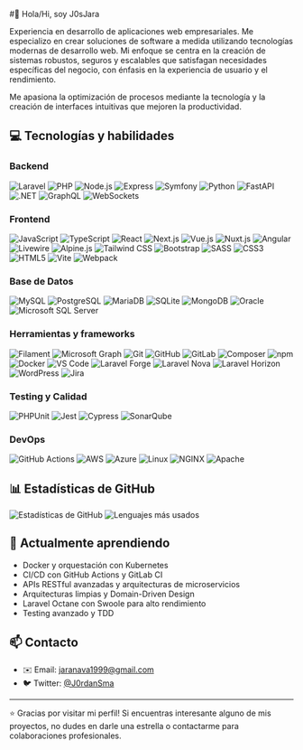 #👋 Hola/Hi, soy J0sJara

Experiencia en desarrollo de aplicaciones web empresariales. Me especializo en crear soluciones de software a medida utilizando tecnologías modernas de desarrollo web. Mi enfoque se centra en la creación de sistemas robustos, seguros y escalables que satisfagan necesidades específicas del negocio, con énfasis en la experiencia de usuario y el rendimiento.

Me apasiona la optimización de procesos mediante la tecnología y la creación de interfaces intuitivas que mejoren la productividad.

## 💻 Tecnologías y habilidades

### Backend
<p align="left">
<img src="https://img.shields.io/badge/Laravel-FF2D20?style=for-the-badge&logo=laravel&logoColor=white" alt="Laravel"/>
<img src="https://img.shields.io/badge/PHP-777BB4?style=for-the-badge&logo=php&logoColor=white" alt="PHP"/>
<img src="https://img.shields.io/badge/Node.js-339933?style=for-the-badge&logo=nodedotjs&logoColor=white" alt="Node.js"/>
<img src="https://img.shields.io/badge/Express-000000?style=for-the-badge&logo=express&logoColor=white" alt="Express"/>
<img src="https://img.shields.io/badge/Symfony-000000?style=for-the-badge&logo=symfony&logoColor=white" alt="Symfony"/>
<img src="https://img.shields.io/badge/Python-3776AB?style=for-the-badge&logo=python&logoColor=white" alt="Python"/>
<img src="https://img.shields.io/badge/FastAPI-009688?style=for-the-badge&logo=fastapi&logoColor=white" alt="FastAPI"/>
<img src="https://img.shields.io/badge/.NET-512BD4?style=for-the-badge&logo=dotnet&logoColor=white" alt=".NET"/>
<img src="https://img.shields.io/badge/GraphQL-E10098?style=for-the-badge&logo=graphql&logoColor=white" alt="GraphQL"/>
<img src="https://img.shields.io/badge/WebSockets-010101?style=for-the-badge&logo=socket.io&logoColor=white" alt="WebSockets"/>
</p>

### Frontend
<p align="left">
<img src="https://img.shields.io/badge/JavaScript-F7DF1E?style=for-the-badge&logo=javascript&logoColor=black" alt="JavaScript"/>
<img src="https://img.shields.io/badge/TypeScript-3178C6?style=for-the-badge&logo=typescript&logoColor=white" alt="TypeScript"/>
<img src="https://img.shields.io/badge/React-61DAFB?style=for-the-badge&logo=react&logoColor=black" alt="React"/>
<img src="https://img.shields.io/badge/Next.js-000000?style=for-the-badge&logo=nextdotjs&logoColor=white" alt="Next.js"/>
<img src="https://img.shields.io/badge/Vue.js-4FC08D?style=for-the-badge&logo=vuedotjs&logoColor=white" alt="Vue.js"/>
<img src="https://img.shields.io/badge/Nuxt.js-00DC82?style=for-the-badge&logo=nuxtdotjs&logoColor=white" alt="Nuxt.js"/>
<img src="https://img.shields.io/badge/Angular-DD0031?style=for-the-badge&logo=angular&logoColor=white" alt="Angular"/>
<img src="https://img.shields.io/badge/Livewire-FB70A9?style=for-the-badge&logo=livewire&logoColor=white" alt="Livewire"/>
<img src="https://img.shields.io/badge/Alpine.js-8BC0D0?style=for-the-badge&logo=alpine.js&logoColor=black" alt="Alpine.js"/>
<img src="https://img.shields.io/badge/Tailwind_CSS-38B2AC?style=for-the-badge&logo=tailwind-css&logoColor=white" alt="Tailwind CSS"/>
<img src="https://img.shields.io/badge/Bootstrap-7952B3?style=for-the-badge&logo=bootstrap&logoColor=white" alt="Bootstrap"/>
<img src="https://img.shields.io/badge/SASS-CC6699?style=for-the-badge&logo=sass&logoColor=white" alt="SASS"/>
<img src="https://img.shields.io/badge/CSS3-1572B6?style=for-the-badge&logo=css3&logoColor=white" alt="CSS3"/>
<img src="https://img.shields.io/badge/HTML5-E34F26?style=for-the-badge&logo=html5&logoColor=white" alt="HTML5"/>
<img src="https://img.shields.io/badge/Vite-646CFF?style=for-the-badge&logo=vite&logoColor=white" alt="Vite"/>
<img src="https://img.shields.io/badge/Webpack-8DD6F9?style=for-the-badge&logo=webpack&logoColor=black" alt="Webpack"/>
</p>

### Base de Datos
<p align="left">
<img src="https://img.shields.io/badge/MySQL-4479A1?style=for-the-badge&logo=mysql&logoColor=white" alt="MySQL"/>
<img src="https://img.shields.io/badge/PostgreSQL-316192?style=for-the-badge&logo=postgresql&logoColor=white" alt="PostgreSQL"/>
<img src="https://img.shields.io/badge/MariaDB-003545?style=for-the-badge&logo=mariadb&logoColor=white" alt="MariaDB"/>
<img src="https://img.shields.io/badge/SQLite-07405E?style=for-the-badge&logo=sqlite&logoColor=white" alt="SQLite"/>
<img src="https://img.shields.io/badge/MongoDB-4EA94B?style=for-the-badge&logo=mongodb&logoColor=white" alt="MongoDB"/>
<img src="https://img.shields.io/badge/Oracle-F80000?style=for-the-badge&logo=oracle&logoColor=white" alt="Oracle"/>
<img src="https://img.shields.io/badge/Microsoft_SQL_Server-CC2927?style=for-the-badge&logo=microsoft-sql-server&logoColor=white" alt="Microsoft SQL Server"/>
</p>

### Herramientas y frameworks
<p align="left">
<img src="https://img.shields.io/badge/Filament-FFFFFF?style=for-the-badge&logo=laravel&logoColor=black" alt="Filament"/>
<img src="https://img.shields.io/badge/Microsoft_Graph-0078D4?style=for-the-badge&logo=microsoft&logoColor=white" alt="Microsoft Graph"/>
<img src="https://img.shields.io/badge/Git-F05032?style=for-the-badge&logo=git&logoColor=white" alt="Git"/>
<img src="https://img.shields.io/badge/GitHub-181717?style=for-the-badge&logo=github&logoColor=white" alt="GitHub"/>
<img src="https://img.shields.io/badge/GitLab-FCA121?style=for-the-badge&logo=gitlab&logoColor=white" alt="GitLab"/>
<img src="https://img.shields.io/badge/Composer-885630?style=for-the-badge&logo=composer&logoColor=white" alt="Composer"/>
<img src="https://img.shields.io/badge/npm-CB3837?style=for-the-badge&logo=npm&logoColor=white" alt="npm"/>
<img src="https://img.shields.io/badge/Docker-2496ED?style=for-the-badge&logo=docker&logoColor=white" alt="Docker"/>
<img src="https://img.shields.io/badge/VS_Code-007ACC?style=for-the-badge&logo=visual-studio-code&logoColor=white" alt="VS Code"/>
<img src="https://img.shields.io/badge/Laravel_Forge-FF2D20?style=for-the-badge&logo=laravel&logoColor=white" alt="Laravel Forge"/>
<img src="https://img.shields.io/badge/Laravel_Nova-FF2D20?style=for-the-badge&logo=laravel&logoColor=white" alt="Laravel Nova"/>
<img src="https://img.shields.io/badge/Laravel_Horizon-FF2D20?style=for-the-badge&logo=laravel&logoColor=white" alt="Laravel Horizon"/>
<img src="https://img.shields.io/badge/WordPress-21759B?style=for-the-badge&logo=wordpress&logoColor=white" alt="WordPress"/>
<img src="https://img.shields.io/badge/Jira-0052CC?style=for-the-badge&logo=jira&logoColor=white" alt="Jira"/>
</p>

### Testing y Calidad
<p align="left">
<img src="https://img.shields.io/badge/PHPUnit-3C9CD7?style=for-the-badge&logo=php&logoColor=white" alt="PHPUnit"/>
<img src="https://img.shields.io/badge/Jest-C21325?style=for-the-badge&logo=jest&logoColor=white" alt="Jest"/>
<img src="https://img.shields.io/badge/Cypress-17202C?style=for-the-badge&logo=cypress&logoColor=white" alt="Cypress"/>
<img src="https://img.shields.io/badge/SonarQube-4E9BCD?style=for-the-badge&logo=sonarqube&logoColor=white" alt="SonarQube"/>
</p>

### DevOps
<p align="left">
<img src="https://img.shields.io/badge/GitHub_Actions-2088FF?style=for-the-badge&logo=github-actions&logoColor=white" alt="GitHub Actions"/>
<img src="https://img.shields.io/badge/AWS-232F3E?style=for-the-badge&logo=amazon-aws&logoColor=white" alt="AWS"/>
<img src="https://img.shields.io/badge/Azure-0089D6?style=for-the-badge&logo=microsoft-azure&logoColor=white" alt="Azure"/>
<img src="https://img.shields.io/badge/Linux-FCC624?style=for-the-badge&logo=linux&logoColor=black" alt="Linux"/>
<img src="https://img.shields.io/badge/NGINX-009639?style=for-the-badge&logo=nginx&logoColor=white" alt="NGINX"/>
<img src="https://img.shields.io/badge/Apache-D22128?style=for-the-badge&logo=apache&logoColor=white" alt="Apache"/>
</p>

## 📊 Estadísticas de GitHub

![Estadísticas de GitHub](https://github-readme-stats.vercel.app/api?username=josejaramillo&show_icons=true&theme=radical&locale=es)
![Lenguajes más usados](https://github-readme-stats.vercel.app/api/top-langs/?username=josejaramillo&layout=compact&theme=radical&locale=es)

## 🌱 Actualmente aprendiendo

- Docker y orquestación con Kubernetes
- CI/CD con GitHub Actions y GitLab CI
- APIs RESTful avanzadas y arquitecturas de microservicios
- Arquitecturas limpias y Domain-Driven Design
- Laravel Octane con Swoole para alto rendimiento
- Testing avanzado y TDD

## 📫 Contacto

- ✉️ Email: [jaranava1999@gmail.com](mailto:jaranava1999@gmail.com)
- 🐦 Twitter: [@J0rdanSma](https://twitter.com/J0rdanSma)

---

⭐️ Gracias por visitar mi perfil! Si encuentras interesante alguno de mis proyectos, no dudes en darle una estrella o contactarme para colaboraciones profesionales.
